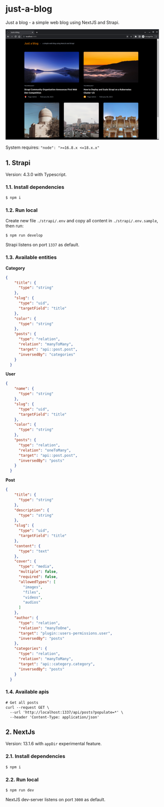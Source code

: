 # just-a-blog
Just a blog - a simple web blog using NextJS and Strapi.

![Just a blog - a simple web blog using NextJS and Strapi](./images/homepage.png)


System requires:
`"node": ">=16.8.x <=18.x.x"`

## 1. Strapi
Version: 4.3.0 with Typescript.

### 1.1. Install dependencies

```sh
$ npm i
```

### 1.2. Run local
Create new file `./strapi/.env` and copy all content in `./strapi/.env.sample`, then run:

```sh
$ npm run develop
```

Strapi listens on port `1337` as default.

### 1.3. Available entities

**Category**
```json
{
    "title": {
      "type": "string"
    },
    "slug": {
      "type": "uid",
      "targetField": "title"
    },
    "color": {
      "type": "string"
    },
    "posts": {
      "type": "relation",
      "relation": "manyToMany",
      "target": "api::post.post",
      "inversedBy": "categories"
    }
  }
```

**User**
```json
{
    "name": {
      "type": "string"
    },
    "slug": {
      "type": "uid",
      "targetField": "title"
    },
    "color": {
      "type": "string"
    },
    "posts": {
      "type": "relation",
      "relation": "oneToMany",
      "target": "api::post.post",
      "inversedBy": "posts"
    }
  }
```

**Post**
```json
{
    "title": {
      "type": "string"
    },
    "description": {
      "type": "string"
    },
    "slug": {
      "type": "uid",
      "targetField": "title"
    },
    "content": {
      "type": "text"
    },
    "cover": {
      "type": "media",
      "multiple": false,
      "required": false,
      "allowedTypes": [
        "images",
        "files",
        "videos",
        "audios"
      ]
    },
    "author": {
      "type": "relation",
      "relation": "manyToOne",
      "target": "plugin::users-permissions.user",
      "inversedBy": "posts"
    },
    "categories": {
      "type": "relation",
      "relation": "manyToMany",
      "target": "api::category.category",
      "inversedBy": "posts"
    }
  }
```

### 1.4. Available apis
```
# Get all posts
curl --request GET \
  --url 'http://localhost:1337/api/posts?populate=*' \
  --header 'Content-Type: application/json'
```

## 2. NextJs
Version: 13.1.6 with `appDir` experimental feature.

### 2.1. Install dependencies

```sh
$ npm i
```

### 2.2. Run local

```sh
$ npm run dev
```

NextJS dev-server listens on port `3000` as default.